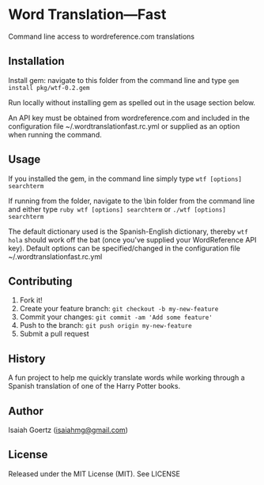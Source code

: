 # Word Translation—Fast

Command line access to wordreference.com translations

## Installation

Install gem: navigate to this folder from the command line and type `gem install pkg/wtf-0.2.gem`

Run locally without installing gem as spelled out in the usage section below.

An API key must be obtained from wordreference.com and included in the configuration file ~/.wordtranslationfast.rc.yml or supplied as an option when running the command.

## Usage

If you installed the gem, in the command line simply type `wtf [options] searchterm`

If running from the folder, navigate to the \bin folder from the command line and either type `ruby wtf [options] searchterm` or `./wtf [options] searchterm`

The default dictionary used is the Spanish-English dictionary, thereby `wtf hola` should work off the bat (once you've supplied your WordReference API key). Default options can be specified/changed in the configuration file ~/.wordtranslationfast.rc.yml

## Contributing

1. Fork it!
2. Create your feature branch: `git checkout -b my-new-feature`
3. Commit your changes: `git commit -am 'Add some feature'`
4. Push to the branch: `git push origin my-new-feature`
5. Submit a pull request

## History

A fun project to help me quickly translate words while working through a Spanish translation of one of the Harry Potter books.

## Author

Isaiah Goertz (isaiahmg@gmail.com)

## License

Released under the MIT License (MIT). See LICENSE